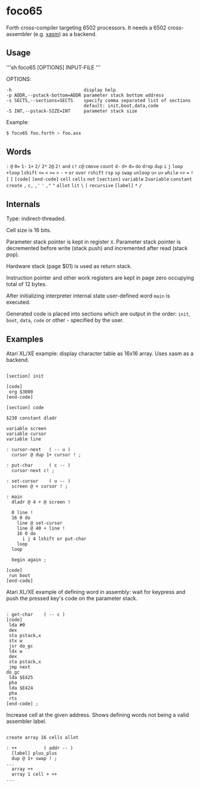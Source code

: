 foco65
======

Forth cross-compiler targeting 6502 processors. It needs a 6502
cross-assembler (e.g. [xasm](http://xasm.atari.org/)) as a backend.

Usage
-----

'''sh
foco65 [OPTIONS] INPUT-FILE
'''

OPTIONS:

    -h                           display help
    -p ADDR,--pstack-bottom=ADDR parameter stack bottom address
    -s SECTS,--sections=SECTS    specify comma separated list of sections
                                 default: init,boot,data,code
    -S INT,--pstack-SIZE=INT     parameter stack size

Example:

```sh
$ foco65 foo.forth > foo.asx
```

Words
-----

`:` `@` `0=` `1-` `1+` `2/` `2*` `2@` `2!` `and` `c!` `c@` `cmove` `count` `d-` `d+` `d=` `do` `drop` `dup` `i` `j` `loop`
`+loop` `lshift` `<=` `<` `>=` `>` `-` `+` `or` `over` `rshift` `rsp` `sp` `swap` `unloop` `u<` `u>` `while` `<>`
`=` `!` `[` `]` `[code]` `[end-code]` `cell` `cells` `not` `[section]` `variable` `2variable`
`constant` `create` `,` `c,` `,'` `'` `,"` `"` `allot` `lit` `\` `(` `recursive` `[label]` `*` `/`

Internals
---------

Type: indirect-threaded.

Cell size is 16 bits.

Parameter stack pointer is kept in register `X`.
Parameter stack pointer is decremented before write (stack push) and
incremented after read (stack pop).

Hardware stack (page $01) is used as return stack.

Instruction pointer and other work registers are kept in
page zero occupying total of 12 bytes.

After initializing interpreter internal state user-defined word
`main` is executed.

Generated code is placed into sections which are output in the
order: `init`, `boot`, `data`, `code` or other - specified by the user.

Examples
--------

Atari XL/XE example: display character table as 16x16 array.
Uses xasm as a backend.

<pre><code>
[section] init

[code]
 org $3000
[end-code]

[section] code

$230 constant dladr

variable screen
variable cursor
variable line

: cursor-next   ( -- u )
  cursor @ dup 1+ cursor ! ;

: put-char      ( c -- )
  cursor-next c! ;

: set-cursor    ( u -- )
  screen @ + cursor ! ;
  
: main
  dladr @ 4 + @ screen !

  0 line !
  16 0 do
    line @ set-cursor
    line @ 40 + line !
    16 0 do
      i j 4 lshift or put-char
    loop
  loop

  begin again ;

[code]
 run boot
[end-code]
</code></pre>

Atari XL/XE example of defining word in assembly:
wait for keypress and push the pressed key's code
on the parameter stack.

<pre><code>
: get-char    ( -- c )
[code]
 lda #0
 dex
 sta pstack,x
 stx w
 jsr do_gc
 ldx w
 dex
 sta pstack,x
 jmp next
do_gc
 lda $E425
 pha
 lda $E424
 pha
 rts
[end-code] ;
</code></pre>

Increase cell at the given address. Shows defining words not
being a valid assembler label.

<pre><code>
create array 16 cells allot

: ++          ( addr -- )
  [label] plus_plus
  dup @ 1+ swap ! ;
...
  array ++
  array 1 cell + ++
...
</code></pre>
